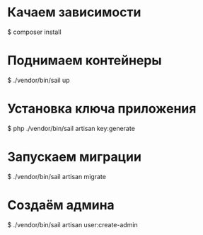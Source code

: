 # Качаем зависимости
$ composer install

# Поднимаем контейнеры
$ ./vendor/bin/sail up

# Установка ключа приложения
$ php ./vendor/bin/sail artisan key:generate

# Запускаем миграции
$ ./vendor/bin/sail artisan migrate

# Создаём админа
$ ./vendor/bin/sail artisan user:create-admin
